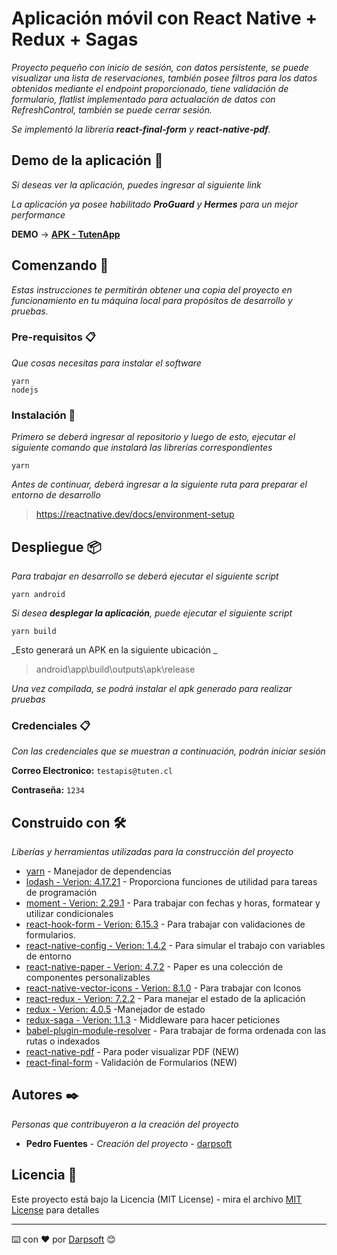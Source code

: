 # Aplicación móvil con React Native + Redux + Sagas

_Proyecto pequeño con inicio de sesión, con datos persistente, se puede visualizar una lista de reservaciones, también posee filtros para los datos obtenidos mediante el endpoint proporcionado, tiene validación de formulario, flatlist implementado para actualación de datos con RefreshControl, también se puede cerrar sesión._

_Se implementó la librería **react-final-form** y **react-native-pdf**._

## Demo de la aplicación 📌

_Si deseas ver la aplicación, puedes ingresar al siguiente link_

_La aplicación ya posee habilitado **ProGuard** y **Hermes** para un mejor performance_

**DEMO** -> [**APK - TutenApp**](https://mega.nz/file/HJ5DyK6Y#rwI0T3bJn6oXWs93wsesknrwX5x-YL5UDZDQ1U3MB6o)

## Comenzando 🚀

_Estas instrucciones te permitirán obtener una copia del proyecto en funcionamiento en tu máquina local para propósitos de desarrollo y pruebas._

### Pre-requisitos 📋

_Que cosas necesitas para instalar el software_

```
yarn
nodejs
```

### Instalación 🔧

_Primero se deberá ingresar al repositorio y luego de esto, ejecutar el siguiente comando que instalará las librerías correspondientes_

```
yarn
```

_Antes de continuar, deberá ingresar a la siguiente ruta para preparar el entorno de desarrollo_

> https://reactnative.dev/docs/environment-setup

## Despliegue 📦

_Para trabajar en desarrollo se deberá ejecutar el siguiente script_

```
yarn android
```

_Si desea **desplegar la aplicación**, puede ejecutar el siguiente script_

```
yarn build
```

_Esto generará un APK en la siguiente ubicación _

> android\app\build\outputs\apk\release

_Una vez compilada, se podrá instalar el apk generado para realizar pruebas_

### Credenciales 📋

_Con las credenciales que se muestran a continuación, podrán iniciar sesión_

**Correo Electronico:** `testapis@tuten.cl`

**Contraseña:** `1234`

## Construido con 🛠️

_Liberías y herramientas utilizadas para la construcción del proyecto_

- [yarn](https://yarnpkg.com) - Manejador de dependencias
- [lodash - Verion: 4.17.21](https://www.npmjs.com/package/lodash) - Proporciona funciones de utilidad para tareas de programación
- [moment - Verion: 2.29.1](https://www.npmjs.com/package/moment) - Para trabajar con fechas y horas, formatear y utilizar condicionales
- [react-hook-form - Verion: 6.15.3](https://www.npmjs.com/package/react-hook-form) - Para trabajar con validaciones de formularios.
- [react-native-config - Verion: 1.4.2](https://www.npmjs.com/package/react-native-config) - Para simular el trabajo con variables de entorno
- [react-native-paper - Verion: 4.7.2](https://www.npmjs.com/package/react-native-paper) - Paper es una colección de componentes personalizables
- [react-native-vector-icons - Verion: 8.1.0](https://www.npmjs.com/package/react-native-vector-icons) - Para trabajar con Iconos
- [react-redux - Verion: 7.2.2](https://www.npmjs.com/package/react-redux) - Para manejar el estado de la aplicación
- [redux - Verion: 4.0.5](https://www.npmjs.com/package/redux) -Manejador de estado
- [redux-saga - Verion: 1.1.3](https://www.npmjs.com/package/redux-saga) - Middleware para hacer peticiones
- [babel-plugin-module-resolver](https://www.npmjs.com/package/babel-plugin-module-resolver) - Para trabajar de forma ordenada con las rutas o indexados
- [react-native-pdf](https://www.npmjs.com/package/react-native-pdf) - Para poder visualizar PDF (NEW)
- [react-final-form](https://www.npmjs.com/package/react-final-form) - Validación de Formularios (NEW)

## Autores ✒️

_Personas que contribuyeron a la creación del proyecto_

- **Pedro Fuentes** - _Creación del proyecto_ - [darpsoft](https://github.com/Darpsoft)

## Licencia 📄

Este proyecto está bajo la Licencia (MIT License) - mira el archivo [MIT License](https://api.github.com/licenses/mit) para detalles

---

⌨️ con ❤️ por [Darpsoft](https://github.com/Darpsof) 😊